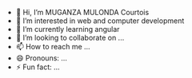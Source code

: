 - 👋 Hi, I’m MUGANZA MULONDA Courtois
- 👀 I’m interested in web and computer development
- 🌱 I’m currently learning angular
- 💞️ I’m looking to collaborate on ...
- 📫 How to reach me ...
- 😄 Pronouns: ...
- ⚡ Fun fact: ...

<!---
Courtois243/Courtois243 is a ✨ special ✨ repository because its `README.md` (this file) appears on your GitHub profile.
You can click the Preview link to take a look at your changes.
--->
